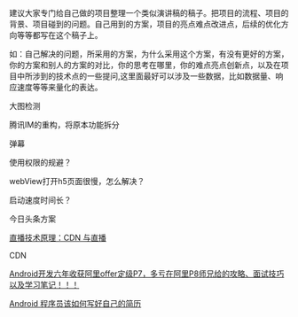 建议大家专门给自己做的项目整理一个类似演讲稿的稿子。把项目的流程、项目的背景、项目碰到的问题。自己用到的方案，项目的亮点难点改进点，后续的优化方向等等都写在这个稿子上。

如：自己解决的问题，所采用的方案，为什么采用这个方案，有没有更好的方案，你的方案和别人的方案的对比，你的思考在哪里，你的难点亮点创新点，以及在项目中所涉到的技术点的一些提问,这里面最好可以涉及一些数据，比如数据量、响应速度等等来量化的表达。



大图检测  

腾讯IM的重构，将原本功能拆分

弹幕

使用权限的规避？

webView打开h5页面很慢，怎么解决？

启动速度时间长？

今日头条方案

[直播技术原理：CDN 与直播](https://juejin.cn/post/6844903908163190791)

CDN







[Android开发六年收获阿里offer定级P7，多亏在阿里P8师兄给的攻略、面试技巧以及学习笔记！！！](https://www.codetd.com/pt/article/13545317)

[ Android 程序员该如何写好自己的简历](https://www.mdnice.com/writing/2c04fbe6fb524a33a7be64f7ee06b3c6)

